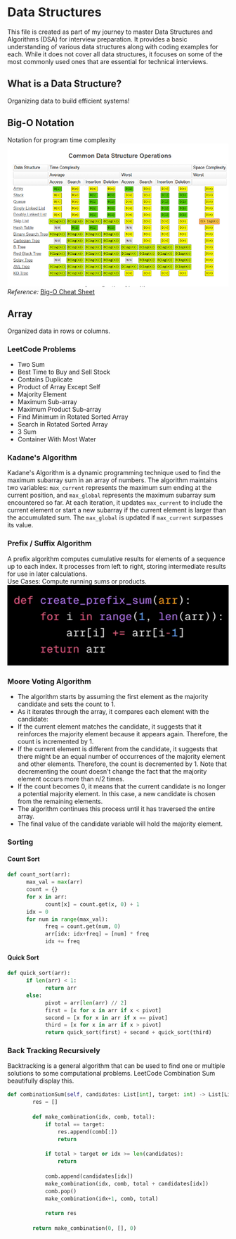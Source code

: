 # Data Structures

This file is created as part of my journey to master Data Structures and Algorithms (DSA) for interview preparation. It provides a basic understanding of various data structures along with coding examples for each. While it does not cover all data structures, it focuses on some of the most commonly used ones that are essential for technical interviews.

## What is a Data Structure?

Organizing data to build efficient systems!

## Big-O Notation

Notation for program time complexity  
![Big-O Notation](./assets/big-o-notation.png)  
*Reference:* [Big-O Cheat Sheet](https://www.bigocheatsheet.com/)

## Array

Organized data in rows or columns.

### LeetCode Problems

- Two Sum
- Best Time to Buy and Sell Stock
- Contains Duplicate
- Product of Array Except Self
- Majority Element
- Maximum Sub-array
- Maximum Product Sub-array
- Find Minimum in Rotated Sorted Array
- Search in Rotated Sorted Array
- 3 Sum
- Container With Most Water

### Kadane's Algorithm

Kadane's Algorithm is a dynamic programming technique used to find the maximum subarray sum in an array of numbers. The algorithm maintains two variables: `max_current` represents the maximum sum ending at the current position, and `max_global` represents the maximum subarray sum encountered so far. At each iteration, it updates `max_current` to include the current element or start a new subarray if the current element is larger than the accumulated sum. The `max_global` is updated if `max_current` surpasses its value.

### Prefix / Suffix Algorithm

A prefix algorithm computes cumulative results for elements of a sequence up to each index. It processes from left to right, storing intermediate results for use in later calculations.  
Use Cases: Compute running sums or products.  
![Prefix/Suffix Algorithm](./assets/prefix-sufix.png)

### Moore Voting Algorithm
- The algorithm starts by assuming the first element as the majority candidate and sets the count to 1.
- As it iterates through the array, it compares each element with the candidate:
- If the current element matches the candidate, it suggests that it reinforces the majority element because it appears again. Therefore, the count is incremented by 1.
- If the current element is different from the candidate, it suggests that there might be an equal number of occurrences of the majority element and other elements. Therefore, the count is decremented by 1. Note that decrementing the count doesn't change the fact that the majority element occurs more than n/2 times.
- If the count becomes 0, it means that the current candidate is no longer a potential majority element. In this case, a new candidate is chosen from the remaining elements.
- The algorithm continues this process until it has traversed the entire array.
- The final value of the candidate variable will hold the majority element.

### Sorting 

#### Count Sort
```python
def count_sort(arr):
      max_val = max(arr)
      count = {}
      for x in arr:
            count[x] = count.get(x, 0) + 1
      idx = 0
      for num in range(max_val):
            freq = count.get(num, 0)
            arr[idx: idx+freq] = [num] * freq
            idx += freq 

```

#### Quick Sort 
```python
def quick_sort(arr):
      if len(arr) < 1:
            return arr
      else:
            pivot = arr[len(arr) // 2]
            first = [x for x in arr if x < pivot]
            second = [x for x in arr if x == pivot]
            third = [x for x in arr if x > pivot]
            return quick_sort(first) + second + quick_sort(third)
```

### Back Tracking Recursively 

Backtracking is a general algorithm that can be used to find one or multiple solutions to some computational problems. LeetCode Combination Sum beautifully display this.

```python
def combinationSum(self, candidates: List[int], target: int) -> List[List[int]]:
        res = []

        def make_combination(idx, comb, total):
            if total == target:
                res.append(comb[:])
                return 
            
            if total > target or idx >= len(candidates):
                return 

            comb.append(candidates[idx])
            make_combination(idx, comb, total + candidates[idx])
            comb.pop()
            make_combination(idx+1, comb, total)

            return res
        
        return make_combination(0, [], 0)
```